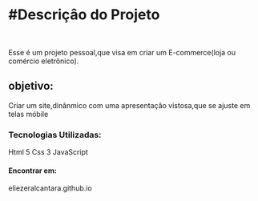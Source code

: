  <h1>#Descriçâo do Projeto</h1>
    <br>
    <p>Esse é um projeto pessoal,que visa em criar um E-commerce(loja ou comércio eletrônico).</p>
    <h2>objetivo:</h2>
    <p>Criar um site,dinânmico com uma apresentaçâo vistosa,que se ajuste em telas móbile</p>
    <h3>Tecnologias Utilizadas: </h3>
    <p>Html 5 Css 3 JavaScript</p>
    <h4>Encontrar em:</h4>
    <p>eliezeralcantara.github.io</p>
